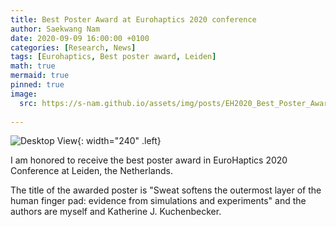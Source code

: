 ```yaml
---
title: Best Poster Award at Eurohaptics 2020 conference
author: Saekwang Nam
date: 2020-09-09 16:00:00 +0100
categories: [Research, News]
tags: [Eurohaptics, Best poster award, Leiden]
math: true
mermaid: true
pinned: true
image:
  src: https://s-nam.github.io/assets/img/posts/EH2020_Best_Poster_Award02.jpg
  
---
```


![Desktop View](https://s-nam.github.io/assets/img/posts/EH2020_Best_Poster_Award01.jpg){: width="240" .left}

I am honored to receive the best poster award in EuroHaptics 2020 Conference at Leiden, the Netherlands.

The title of the awarded poster is "Sweat softens the outermost layer of the human finger pad: evidence from simulations and experiments" and the authors are myself and Katherine J. Kuchenbecker.